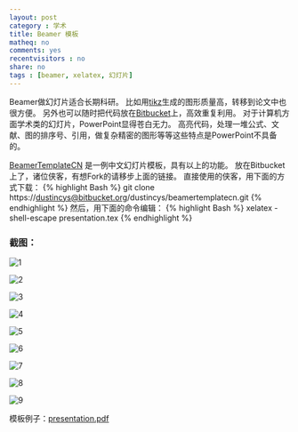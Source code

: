 ```yaml
---
layout: post 
category : 学术
title: Beamer 模板
matheq: no
comments: yes
recentvisitors : no
share: no
tags : [beamer, xelatex, 幻灯片]
---
```


Beamer做幻灯片适合长期科研。
比如用[tikz](http://www.texample.net/tikz/examples/)生成的图形质量高，转移到论文中也很方便。
另外也可以随时把代码放在[Bitbucket](http://code.yanshuo.name)上，高效重复利用。
对于计算机方面学术类的幻灯片，PowerPoint显得苍白无力。
高亮代码，处理一堆公式、文献、图的排序号、引用，做复杂精密的图形等等这些特点是PowerPoint不具备的。

[BeamerTemplateCN](http://code.yanshuo.name/beamertemplatecn) 是一例中文幻灯片模板，具有以上的功能。
放在Bitbucket上了，诸位侠客，有想Fork的请移步上面的链接。
直接使用的侠客，用下面的方式下载：
{% highlight Bash %}
git clone https://dustincys@bitbucket.org/dustincys/beamertemplatecn.git
{% endhighlight %}
然后，用下面的命令编辑：
{% highlight Bash  %}
xelatex -shell-escape presentation.tex
{% endhighlight %}

### 截图：

![1](https://2s66lw.blu.livefilestore.com/y2paPlhp9CoKZt_iTVOnEj4aXzT10WfS1Q5gaJFxQz3HIdpNOR0-KjXT_kccJda2VStpCdf0cwFIssOciDgcHVXnX8f7nE-PEePcvektxt_nQU/bm1.jpg "封面")

![2](https://2s66lw.blu.livefilestore.com/y2pmXFgPPDFXJgxdsLDPHiD19sjPvJWoRt4a_rpmzpex15GiI7uwcbpRJwhMBBjozc0yA894NEdNWECkJKURCzFu8UJLGAFqZdiPJKtX_mqAn8/bm2.jpg "目录")

![3](https://2s66lw.blu.livefilestore.com/y2pwfn2FluhNzc9ZlHAsKlzY5AnX6Y9fngE99JKC487muINyCgfqVFZm6T9iOyLk5hhc-tKC_sMEEzJHkNyG4xkHn-F_uTHCYXcZzlSp26YE18/bm3.jpg?psid=1 "中英文内容混排")

![4](https://2s66lw.blu.livefilestore.com/y2pn-tWy4zaVJ3kpIHNRzQ2kv2BshYi4VULVW4qEHZa2rbs6Oi_OlVNK3HdMPTab_DiFzoUY_Z3ogkS96FU7GbJjjHXD6-DNuVkK_6vY4dIELo/bm4.jpg "高亮块")

![5](https://2s66lw.blu.livefilestore.com/y2p5DaDc7_jRmYmkwBXSw1TBrecY-7RmephXP61Sw2wts5HQM9Li2oZy5HV9UQdVuqKX9lFKUyTHHCTNu6AhxAbXJ7ApREY8FVyMP1X0v3X6tc/bm5.jpg "多栏")

![6](https://2s66lw.blu.livefilestore.com/y2pZecBaM7w82iqyP9TlNZeF0q9ufifORNkSB0QfLLOpkQShrFdObR3RZA1ULiNA2BCaXdrq0uiCKW4DpTD_WTcJzcGWSN4ZEZMbCb1fSlrWOs/bm8.jpg "流程图")

![7](https://2s66lw.blu.livefilestore.com/y2p2sKUdtllKsWJUxyL20DfR3B67n1_06hSa4eIJG-NKdm-tIMhozHodQCWVDc3cPFVtUUGDJWlufcY7CejKyz8xiWb0NWYgSyhuEyjNifTZxw/bm9.jpg "坐标图")

![8](https://2s66lw.blu.livefilestore.com/y2p9j4k1Du6Jm9Cu568KPtipsxFMZm3zZZk3lDxNTApbJTAofVZlTu1e-dY_lLliGSBAUL8FVhbXEHkP1RKIalWidGJ6FcLHXmjjwjZ3jQsNE0/bm10.jpg "思维图")

![9](https://2s66lw.blu.livefilestore.com/y2prU-LqbE59Y7yn6dS4g_r-Cs_Sv3TusUAEg6Jhv7p7l9sSRH_VqxKVSlKcK779W_7PRpsTMrmBZfeNMbOlKyVV4zLl1iZIUWNyo4ASW6zV2k/bm11.jpg "代码")

模板例子：[presentation.pdf](https://bytebucket.org/dustincys/beamertemplatecn/raw/7a05204bd8efde8bc132f159ace09f325b146d84/presentation.pdf)
